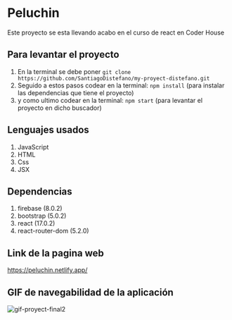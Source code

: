 
# Peluchin

Este proyecto se esta llevando acabo en el curso de react en Coder House

## Para levantar el proyecto

1. En la terminal se debe poner `git clone https://github.com/SantiagoDistefano/my-proyect-distefano.git`
3. Seguido a estos pasos codear en la terminal: `npm install` (para instalar las dependencias que tiene el proyecto)
4. y como ultimo codear en la terminal: `npm start` (para levantar el proyecto en dicho buscador)

## Lenguajes usados

1. JavaScript
2. HTML
3. Css
4. JSX


## Dependencias

1. firebase (8.0.2)
2. bootstrap (5.0.2)
3. react (17.0.2)
4. react-router-dom (5.2.0)

## Link de la pagina web

https://peluchin.netlify.app/

## GIF de navegabilidad de la aplicación

![gif-proyect-final2](https://user-images.githubusercontent.com/84357398/127902081-29aa7f3b-30b4-42be-8b07-025985458f78.gif)

